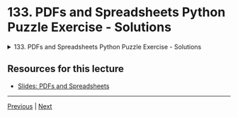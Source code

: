 # 133. PDFs and Spreadsheets Python Puzzle Exercise - Solutions

<details>
  <summary> 133. PDFs and Spreadsheets Python Puzzle Exercise - Solutions </summary>

-   [Notebook: 03-PDFs-Spreadsheets-Puzzle-Solution.ipynb](https://github.com/Pierian-Data/Complete-Python-3-Bootcamp/blob/master/15-PDFs-and-Spreadsheets/03-PDFs-Spreadsheets-Puzzle-Solution.ipynb)

-   [Codebase: 02_pdfs_spreadsheets_puzzle.py](../../../codebase/python-camp/15-PDFs-and-Spreadsheets/02_pdfs_spreadsheets_puzzle.py)

</details> 

## Resources for this lecture

-   [Slides: PDFs and Spreadsheets](https://docs.google.com/presentation/d/1eOtLJA6dl1t3VMH7cSzuhvx8a2XOgH2wNgQlLvFUdL4/edit#slide=id.g2586a91ea0_0_95)



---

[Previous](./129_Introduction-to-PDFs-and-Spreadsheets-with-Python.md) | [Next]()